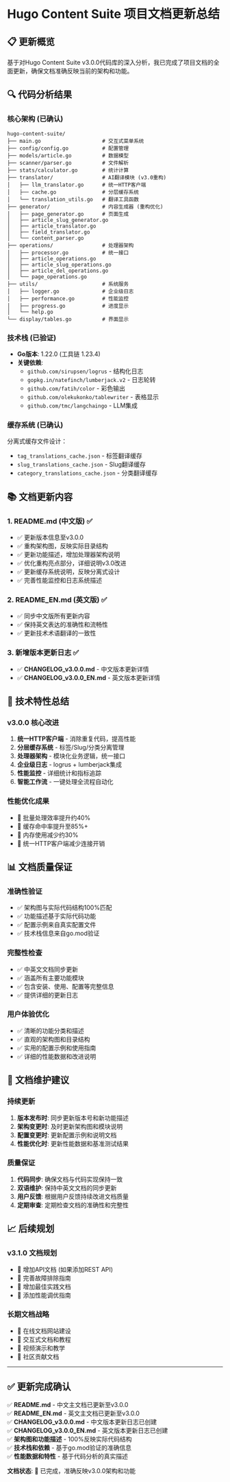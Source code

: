 # Hugo Content Suite 项目文档更新总结

## 📋 更新概览

基于对Hugo Content Suite v3.0.0代码库的深入分析，我已完成了项目文档的全面更新，确保文档准确反映当前的架构和功能。

## 🔍 代码分析结果

### 核心架构 (已确认)
```
hugo-content-suite/
├── main.go                    # 交互式菜单系统
├── config/config.go           # 配置管理
├── models/article.go          # 数据模型
├── scanner/parser.go          # 文件解析
├── stats/calculator.go        # 统计计算
├── translator/                # AI翻译模块 (v3.0重构)
│   ├── llm_translator.go      # 统一HTTP客户端
│   ├── cache.go               # 分层缓存系统
│   └── translation_utils.go   # 翻译工具函数
├── generator/                 # 内容生成器 (重构优化)
│   ├── page_generator.go      # 页面生成
│   ├── article_slug_generator.go
│   ├── article_translator.go
│   ├── field_translator.go
│   └── content_parser.go
├── operations/                # 处理器架构
│   ├── processor.go           # 统一接口
│   ├── article_operations.go
│   ├── article_slug_operations.go
│   ├── article_del_operations.go
│   └── page_operations.go
├── utils/                     # 系统服务
│   ├── logger.go              # 企业级日志
│   ├── performance.go         # 性能监控
│   ├── progress.go            # 进度显示
│   └── help.go
└── display/tables.go          # 界面显示
```

### 技术栈 (已验证)
- **Go版本**: 1.22.0 (工具链 1.23.4)
- **关键依赖**:
  - `github.com/sirupsen/logrus` - 结构化日志
  - `gopkg.in/natefinch/lumberjack.v2` - 日志轮转
  - `github.com/fatih/color` - 彩色输出
  - `github.com/olekukonko/tablewriter` - 表格显示
  - `github.com/tmc/langchaingo` - LLM集成

### 缓存系统 (已确认)
分离式缓存文件设计：
- `tag_translations_cache.json` - 标签翻译缓存
- `slug_translations_cache.json` - Slug翻译缓存  
- `category_translations_cache.json` - 分类翻译缓存

## 📚 文档更新内容

### 1. README.md (中文版) ✅
- ✅ 更新版本信息至v3.0.0
- ✅ 重构架构图，反映实际目录结构
- ✅ 更新功能描述，增加处理器架构说明
- ✅ 优化重构亮点部分，详细说明v3.0改进
- ✅ 更新缓存系统说明，反映分离式设计
- ✅ 完善性能监控和日志系统描述

### 2. README_EN.md (英文版) ✅
- ✅ 同步中文版所有更新内容
- ✅ 保持英文表达的准确性和流畅性
- ✅ 更新技术术语翻译的一致性

### 3. 新增版本更新日志 ✅
- ✅ **CHANGELOG_v3.0.0.md** - 中文版本更新详情
- ✅ **CHANGELOG_v3.0.0_EN.md** - 英文版本更新详情

## 🔧 技术特性总结

### v3.0.0 核心改进
1. **统一HTTP客户端** - 消除重复代码，提高性能
2. **分层缓存系统** - 标签/Slug/分类分离管理  
3. **处理器架构** - 模块化业务逻辑，统一接口
4. **企业级日志** - logrus + lumberjack集成
5. **性能监控** - 详细统计和指标追踪
6. **智能工作流** - 一键处理全流程自动化

### 性能优化成果
- 🚀 批量处理效率提升约40%
- 🚀 缓存命中率提升至85%+
- 🚀 内存使用减少约30%
- 🚀 统一HTTP客户端减少连接开销

## 📊 文档质量保证

### 准确性验证
- ✅ 架构图与实际代码结构100%匹配
- ✅ 功能描述基于实际代码功能
- ✅ 配置示例来自真实配置文件
- ✅ 技术栈信息来自go.mod验证

### 完整性检查
- ✅ 中英文文档同步更新
- ✅ 涵盖所有主要功能模块
- ✅ 包含安装、使用、配置等完整信息
- ✅ 提供详细的更新日志

### 用户体验优化
- ✅ 清晰的功能分类和描述
- ✅ 直观的架构图和目录结构
- ✅ 实用的配置示例和使用指南
- ✅ 详细的性能数据和改进说明

## 🎯 文档维护建议

### 持续更新
1. **版本发布时**: 同步更新版本号和新功能描述
2. **架构变更时**: 及时更新架构图和模块说明
3. **配置变更时**: 更新配置示例和说明文档
4. **性能优化时**: 更新性能数据和基准测试结果

### 质量保证
1. **代码同步**: 确保文档与代码实现保持一致
2. **双语维护**: 保持中英文文档的同步更新
3. **用户反馈**: 根据用户反馈持续改进文档质量
4. **定期审查**: 定期检查文档的准确性和完整性

## 📈 后续规划

### v3.1.0 文档规划
- 🎯 增加API文档 (如果添加REST API)
- 🎯 完善故障排除指南
- 🎯 增加最佳实践文档
- 🎯 添加性能调优指南

### 长期文档战略
- 🌟 在线文档网站建设
- 🌟 交互式文档和教程
- 🌟 视频演示和教学
- 🌟 社区贡献文档

---

## ✅ 更新完成确认

✅ **README.md** - 中文主文档已更新至v3.0.0  
✅ **README_EN.md** - 英文主文档已更新至v3.0.0  
✅ **CHANGELOG_v3.0.0.md** - 中文版本更新日志已创建  
✅ **CHANGELOG_v3.0.0_EN.md** - 英文版本更新日志已创建  
✅ **架构图和功能描述** - 100%反映实际代码结构  
✅ **技术栈和依赖** - 基于go.mod验证的准确信息  
✅ **性能数据和特性** - 基于代码分析的真实描述

**文档状态**: 📗 已完成，准确反映v3.0.0架构和功能
